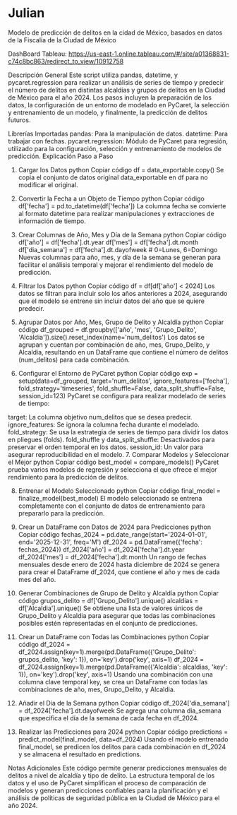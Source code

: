 # Julian
Modelo de predicción de delitos en la cidad de México, basados en datos de la Fiscalía de la Ciudad de México

DashBoard Tableau: https://us-east-1.online.tableau.com/#/site/a01368831-c74c8bc863/redirect_to_view/10912758


Descripción General
Este script utiliza pandas, datetime, y pycaret.regression para realizar un análisis de series de tiempo y predecir el número de delitos en distintas alcaldías y grupos de delitos en la Ciudad de México para el año 2024. Los pasos incluyen la preparación de los datos, la configuración de un entorno de modelado en PyCaret, la selección y entrenamiento de un modelo, y finalmente, la predicción de delitos futuros.

Librerías Importadas
pandas: Para la manipulación de datos.
datetime: Para trabajar con fechas.
pycaret.regression: Módulo de PyCaret para regresión, utilizado para la configuración, selección y entrenamiento de modelos de predicción.
Explicación Paso a Paso
1. Cargar los Datos
python
Copiar código
df = data_exportable.copy()
Se copia el conjunto de datos original data_exportable en df para no modificar el original.

2. Convertir la Fecha a un Objeto de Tiempo
python
Copiar código
df['fecha'] = pd.to_datetime(df['fecha'])
La columna fecha se convierte al formato datetime para realizar manipulaciones y extracciones de información de tiempo.

3. Crear Columnas de Año, Mes y Día de la Semana
python
Copiar código
df['año'] = df['fecha'].dt.year
df['mes'] = df['fecha'].dt.month
df['dia_semana'] = df['fecha'].dt.dayofweek  # 0=Lunes, 6=Domingo
Nuevas columnas para año, mes, y día de la semana se generan para facilitar el análisis temporal y mejorar el rendimiento del modelo de predicción.

4. Filtrar los Datos
python
Copiar código
df = df[df['año'] < 2024]
Los datos se filtran para incluir solo los años anteriores a 2024, asegurando que el modelo se entrene sin incluir datos del año que se quiere predecir.

5. Agrupar Datos por Año, Mes, Grupo de Delito y Alcaldía
python
Copiar código
df_grouped = df.groupby(['año', 'mes', 'Grupo_Delito', 'Alcaldia']).size().reset_index(name='num_delitos')
Los datos se agrupan y cuentan por combinación de año, mes, Grupo_Delito, y Alcaldia, resultando en un DataFrame que contiene el número de delitos (num_delitos) para cada combinación.

6. Configurar el Entorno de PyCaret
python
Copiar código
exp = setup(data=df_grouped, target='num_delitos', ignore_features=['fecha'], fold_strategy='timeseries', fold_shuffle=False, data_split_shuffle=False, session_id=123)
PyCaret se configura para realizar modelado de series de tiempo:

target: La columna objetivo num_delitos que se desea predecir.
ignore_features: Se ignora la columna fecha durante el modelado.
fold_strategy: Se usa la estrategia de series de tiempo para dividir los datos en pliegues (folds).
fold_shuffle y data_split_shuffle: Desactivados para preservar el orden temporal en los datos.
session_id: Un valor para asegurar reproducibilidad en el modelo.
7. Comparar Modelos y Seleccionar el Mejor
python
Copiar código
best_model = compare_models()
PyCaret prueba varios modelos de regresión y selecciona el que ofrece el mejor rendimiento para la predicción de delitos.

8. Entrenar el Modelo Seleccionado
python
Copiar código
final_model = finalize_model(best_model)
El modelo seleccionado se entrena completamente con el conjunto de datos de entrenamiento para prepararlo para la predicción.

9. Crear un DataFrame con Datos de 2024 para Predicciones
python
Copiar código
fechas_2024 = pd.date_range(start='2024-01-01', end='2025-12-31', freq='M')
df_2024 = pd.DataFrame({'fecha': fechas_2024})
df_2024['año'] = df_2024['fecha'].dt.year
df_2024['mes'] = df_2024['fecha'].dt.month
Un rango de fechas mensuales desde enero de 2024 hasta diciembre de 2024 se genera para crear el DataFrame df_2024, que contiene el año y mes de cada mes del año.

10. Generar Combinaciones de Grupo de Delito y Alcaldía
python
Copiar código
grupos_delito = df['Grupo_Delito'].unique()
alcaldias = df['Alcaldia'].unique()
Se obtiene una lista de valores únicos de Grupo_Delito y Alcaldia para asegurar que todas las combinaciones posibles estén representadas en el conjunto de predicciones.

11. Crear un DataFrame con Todas las Combinaciones
python
Copiar código
df_2024 = df_2024.assign(key=1).merge(pd.DataFrame({'Grupo_Delito': grupos_delito, 'key': 1}), on='key').drop('key', axis=1)
df_2024 = df_2024.assign(key=1).merge(pd.DataFrame({'Alcaldia': alcaldias, 'key': 1}), on='key').drop('key', axis=1)
Usando una combinación con una columna clave temporal key, se crea un DataFrame con todas las combinaciones de año, mes, Grupo_Delito, y Alcaldia.

12. Añadir el Día de la Semana
python
Copiar código
df_2024['dia_semana'] = df_2024['fecha'].dt.dayofweek
Se agrega una columna dia_semana que especifica el día de la semana de cada fecha en df_2024.

13. Realizar las Predicciones para 2024
python
Copiar código
predictions = predict_model(final_model, data=df_2024)
Usando el modelo entrenado final_model, se predicen los delitos para cada combinación en df_2024 y se almacena el resultado en predictions.

Notas Adicionales
Este código permite generar predicciones mensuales de delitos a nivel de alcaldía y tipo de delito. La estructura temporal de los datos y el uso de PyCaret simplifican el proceso de comparación de modelos y generan predicciones confiables para la planificación y el análisis de políticas de seguridad pública en la Ciudad de México para el año 2024.
